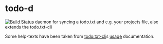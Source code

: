 # todo-d
[![Build Status](https://travis-ci.com/fkarg/todo-d.svg?branch=master)](https://travis-ci.com/fkarg/todo-d)
daemon for syncing a todo.txt and e.g. your projects file, also extends the todo.txt-cli


Some help-texts have been taken from
[todo.txt-cli](https://github.com/todotxt/todo.txt-cli)s
[usage](https://github.com/todotxt/todo.txt-cli/blob/master/USAGE.md)
documentation.
